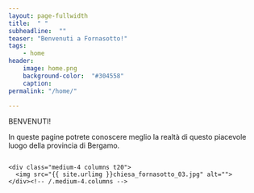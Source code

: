 ```yaml
---
layout: page-fullwidth
title:  " "
subheadline:  ""
teaser: "Benvenuti a Fornasotto!"
tags:
    - home
header:
    image: home.png
    background-color:  "#304558"
    caption: 
permalink: "/home/"
    
---
```


BENVENUTI! 


In queste pagine potrete conoscere meglio la realtà di questo piacevole luogo della provincia di Bergamo.

<div class="row">
    <div class="medium-4 columns t20">
    <img src="{{ site.urlimg }}chiesa_fornasotto_02.jpg" alt="">
    </div><!-- /.medium-4.columns -->

    <div class="medium-4 columns t20">
      <img src="{{ site.urlimg }}chiesa_fornasotto_03.jpg" alt="">
    </div><!-- /.medium-4.columns -->

</div><!-- /.row -->


